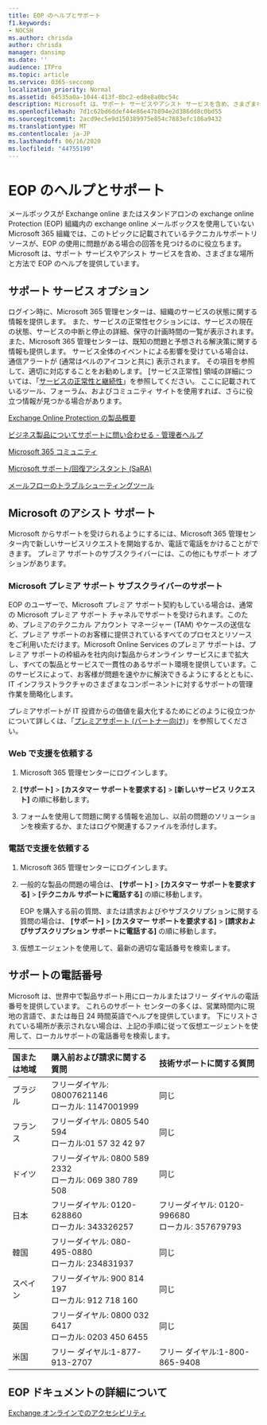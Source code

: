 ```yaml
---
title: EOP のヘルプとサポート
f1.keywords:
- NOCSH
ms.author: chrisda
author: chrisda
manager: dansimp
ms.date: ''
audience: ITPro
ms.topic: article
ms.service: O365-seccomp
localization_priority: Normal
ms.assetid: 64535a0a-1044-413f-8bc2-ed8e8a0bc54c
description: Microsoft は、サポート サービスやアシスト サービスを含め、さまざまな場所と方法で EOP のヘルプを提供しています。
ms.openlocfilehash: 7d1c62bd6ddef44e86e47b894e2d386dd8c0bd55
ms.sourcegitcommit: 2acd9ec5e9d150389975e854c7883efc186a9432
ms.translationtype: MT
ms.contentlocale: ja-JP
ms.lasthandoff: 06/16/2020
ms.locfileid: "44755190"
---
```

# <a name="help-and-support-for-eop"></a>EOP のヘルプとサポート

メールボックスが Exchange online またはスタンドアロンの exchange online Protection (EOP) 組織内の exchange online メールボックスを使用していない Microsoft 365 組織では、このトピックに記載されているテクニカルサポートリソースが、EOP の使用に問題がある場合の回答を見つけるのに役立ちます。 Microsoft は、サポート サービスやアシスト サービスを含め、さまざまな場所と方法で EOP のヘルプを提供しています。

## <a name="self-support-options"></a>サポート サービス オプション

ログイン時に、Microsoft 365 管理センターは、組織のサービスの状態に関する情報を提供します。 また、サービスの正常性セクションには、サービスの現在の状態、サービスの中断と停止の詳細、保守の計画時間の一覧が表示されます。 また、Microsoft 365 管理センターは、既知の問題と予想される解決策に関する情報も提供します。 サービス全体のイベントによる影響を受けている場合は、通信アラートが (通常はベルのアイコンと共に) 表示されます。 その項目を参照して、適切に対応することをお勧めします。 [サービス正常性] 領域の詳細については、「[サービスの正常性と継続性](https://docs.microsoft.com/office365/servicedescriptions/office-365-platform-service-description/service-health-and-continuity)」を参照してください。 ここに記載されているツール、フォーラム、およびコミュニティ サイトを使用すれば、さらに役立つ情報が見つかる場合があります。

[Exchange Online Protection の製品概要](https://products.office.com/exchange/exchange-email-security-spam-protection)

[ビジネス製品についてサポートに問い合わせる - 管理者ヘルプ](https://docs.microsoft.com/microsoft-365/admin/contact-support-for-business-products)

[Microsoft 365 コミュニティ](https://techcommunity.microsoft.com/t5/Office-365/ct-p/Office365)

[Microsoft サポート/回復アシスタント (SaRA)](https://support.microsoft.com/office/e90bb691-c2a7-4697-a94f-88836856c72f)

[メールフローのトラブルシューティングツール](https://aka.ms/FixEmail)

## <a name="assisted-support-from-microsoft"></a>Microsoft のアシスト サポート

Microsoft からサポートを受けられるようにするには、Microsoft 365 管理センター内で新しいサービスリクエストを開始するか、電話で電話をかけることができます。 プレミア サポートのサブスクライバーには、この他にもサポート オプションがあります。

### <a name="support-for-microsoft-premier-support-subscribers"></a>Microsoft プレミア サポート サブスクライバーのサポート

EOP のユーザーで、Microsoft プレミア サポート契約もしている場合は、通常の Microsoft プレミア サポート チャネルでサポートを受けられます。このため、プレミアのテクニカル アカウント マネージャー (TAM) やケースの送信など、プレミア サポートのお客様に提供されているすべてのプロセスとリソースをご利用いただけます。Microsoft Online Services のプレミア サポートは、プレミア サポートの枠組みを社内向け製品からオンライン サービスにまで拡大し、すべての製品とサービスで一貫性のあるサポート環境を提供しています。このサービスによって、お客様が問題を速やかに解決できるようにするとともに、IT インフラストラクチャのさまざまなコンポーネントに対するサポートの管理作業を簡略化します。

プレミアサポートが IT 投資からの価値を最大化するためにどのように役立つかについて詳しくは、「[プレミアサポート (パートナー向け](https://partner.microsoft.com/support/microsoft-services-premier-support))」を参照してください。

### <a name="ask-for-help-on-the-web"></a>Web で支援を依頼する

1. Microsoft 365 管理センターにログインします。

2. **[サポート]** \> **[カスタマー サポートを要求する]** \> **[新しいサービス リクエスト]** の順に移動します。

3. フォームを使用して問題に関する情報を追加し、以前の問題のソリューションを検索するか、またはログや関連するファイルを添付します。

### <a name="ask-for-help-on-the-telephone"></a>電話で支援を依頼する

1. Microsoft 365 管理センターにログインします。

2. 一般的な製品の問題の場合は、 **[サポート]** \> **[カスタマー サポートを要求する]** \> **[テクニカル サポートに電話する]** の順に移動します。

   EOP を購入する前の質問、または請求およびやサブスクリプションに関する質問の場合は、 **[サポート]** \> **[カスタマー サポートを要求する]** \> **[請求およびサブスクリプション サポートに電話する]** の順に移動します。

3. 仮想エージェントを使用して、最新の適切な電話番号を検索します。

## <a name="support-telephone-numbers"></a>サポートの電話番号

Microsoft は、世界中で製品サポート用にローカルまたはフリー ダイヤルの電話番号を提供しています。 これらのサポート センターの多くは、営業時間内に現地の言語で、または毎日 24 時間英語でヘルプを提供しています。 下にリストされている場所が表示されない場合は、上記の手順に従って仮想エージェントを使用して、ローカルサポートの電話番号を検索します。

|**国または地域**|**購入前および請求に関する質問**|**技術サポートに関する質問**|
|:-----|:-----|:-----|
|ブラジル|フリーダイヤル: 08007621146 <br/> ローカル: 1147001999|同じ|
|フランス|フリーダイヤル: 0805 540 594 <br/> ローカル:01 57 32 42 97|同じ|
|ドイツ|フリーダイヤル: 0800 589 2332 <br/>  ローカル: 069 380 789 508|同じ|
|日本|フリーダイヤル: 0120-628860 <br/> ローカル: 343326257|フリーダイヤル: 0120-996680 <br/> ローカル: 357679793|
|韓国|フリーダイヤル: 080-495-0880 <br/> ローカル: 234831937|同じ|
|スペイン|フリーダイヤル: 900 814 197 <br/> ローカル: 912 718 160|同じ|
|英国|フリーダイヤル: 0800 032 6417 <br/> ローカル: 0203 450 6455|同じ|
|米国|フリー ダイヤル:1-877-913-2707|フリー ダイヤル:1-800-865-9408|

## <a name="for-more-information-about-eop-documentation"></a>EOP ドキュメントの詳細について

[Exchange オンラインでのアクセシビリティ](https://docs.microsoft.com/Exchange/accessibility/accessibility)
